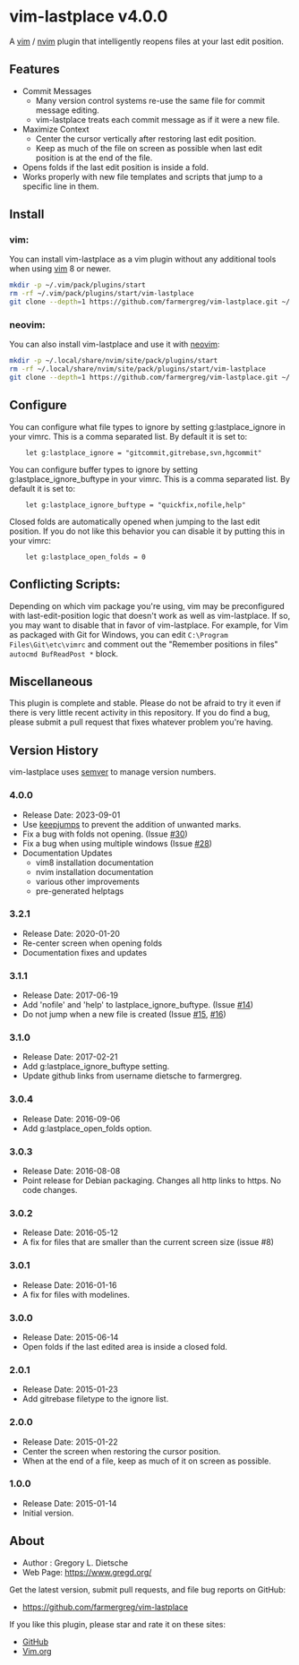 # vim-lastplace v4.0.0

A [vim](https://www.vim.org/) / [nvim](https://neovim.io/) plugin that intelligently reopens files at your last edit position.

## Features
* Commit Messages
    - Many version control systems re-use the same file for commit message editing.
    - vim-lastplace treats each commit message as if it were a new file.
* Maximize Context
    - Center the cursor vertically after restoring last edit position.
    - Keep as much of the file on screen as possible when last edit position is at the end of the file.
* Opens folds if the last edit position is inside a fold.
* Works properly with new file templates and scripts that jump to a specific line in them.

## Install

### vim:
You can install vim-lastplace as a vim plugin without any additional tools when using [vim](https://www.vim.org/) 8 or newer.

```bash
mkdir -p ~/.vim/pack/plugins/start
rm -rf ~/.vim/pack/plugins/start/vim-lastplace
git clone --depth=1 https://github.com/farmergreg/vim-lastplace.git ~/.vim/pack/plugins/start/vim-lastplace
```

### neovim:
You can also install vim-lastplace and use it with [neovim](https://neovim.io/):

```bash
mkdir -p ~/.local/share/nvim/site/pack/plugins/start
rm -rf ~/.local/share/nvim/site/pack/plugins/start/vim-lastplace
git clone --depth=1 https://github.com/farmergreg/vim-lastplace.git ~/.local/share/nvim/site/pack/plugins/start/vim-lastplace
```

## Configure
You can configure what file types to ignore by setting g:lastplace_ignore in your vimrc.
This is a comma separated list.
By default it is set to:

```vim
    let g:lastplace_ignore = "gitcommit,gitrebase,svn,hgcommit"
````

You can configure buffer types to ignore by setting g:lastplace_ignore_buftype in your vimrc.
This is a comma separated list.
By default it is set to:

```vim
    let g:lastplace_ignore_buftype = "quickfix,nofile,help"
```

Closed folds are automatically opened when jumping to the last edit position.
If you do not like this behavior you can disable it by putting this in your vimrc:

```vim
    let g:lastplace_open_folds = 0
```
## Conflicting Scripts:
Depending on which vim package you're using, vim may be preconfigured with last-edit-position logic that doesn't work as well as vim-lastplace.
If so, you may want to disable that in favor of vim-lastplace.
For example, for Vim as packaged with Git for Windows, you can edit `C:\Program Files\Git\etc\vimrc` and comment out the "Remember positions in files" `autocmd BufReadPost *` block.

## Miscellaneous
This plugin is complete and stable.
Please do not be afraid to try it even if there is very little recent activity in this repository.
If you do find a bug, please submit a pull request that fixes whatever problem you're having.

## Version History
vim-lastplace uses [semver](http://semver.org/) to manage version numbers.

### 4.0.0
- Release Date: 2023-09-01
- Use [keepjumps](https://github.com/farmergreg/vim-lastplace/pull/31) to prevent the addition of unwanted marks.
- Fix a bug with folds not opening. (Issue [#30](https://github.com/farmergreg/vim-lastplace/issues/30))
- Fix a bug when using multiple windows (Issue [#28](https://github.com/farmergreg/vim-lastplace/issues/28))
- Documentation Updates
    - vim8 installation documentation
    - nvim installation documentation
    - various other improvements
    - pre-generated helptags

### 3.2.1
- Release Date: 2020-01-20
- Re-center screen when opening folds
- Documentation fixes and updates

### 3.1.1
- Release Date: 2017-06-19
- Add 'nofile' and 'help' to lastplace_ignore_buftype. (Issue [#14](https://github.com/farmergreg/vim-lastplace/issues/14))
- Do not jump when a new file is created (Issue [#15](https://github.com/farmergreg/vim-lastplace/issues/15), [#16](https://github.com/farmergreg/vim-lastplace/issues/16))

### 3.1.0
- Release Date: 2017-02-21
- Add g:lastplace_ignore_buftype setting.
- Update github links from username dietsche to farmergreg.

### 3.0.4
- Release Date: 2016-09-06
- Add g:lastplace_open_folds option.

### 3.0.3
- Release Date: 2016-08-08
- Point release for Debian packaging. Changes all http links to https. No code changes.

### 3.0.2
- Release Date: 2016-05-12
- A fix for files that are smaller than the current screen size (issue #8)

### 3.0.1
- Release Date: 2016-01-16
- A fix for files with modelines.

### 3.0.0
- Release Date: 2015-06-14
- Open folds if the last edited area is inside a closed fold.

### 2.0.1
- Release Date: 2015-01-23
- Add gitrebase filetype to the ignore list.

### 2.0.0
- Release Date: 2015-01-22
- Center the screen when restoring the cursor position.
- When at the end of a file, keep as much of it on screen as possible.

### 1.0.0
- Release Date: 2015-01-14
- Initial version.

## About

- Author  :  Gregory L. Dietsche
- Web Page: https://www.gregd.org/

Get the latest version, submit pull requests, and file bug reports
on GitHub:
- https://github.com/farmergreg/vim-lastplace

If you like this plugin, please star and rate it on these sites:

- [GitHub](https://github.com/farmergreg/vim-lastplace)
- [Vim.org](http://www.vim.org/scripts/script.php?script_id=5090)
